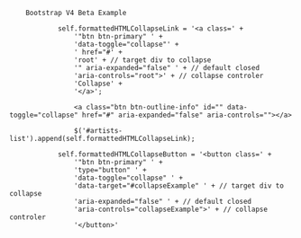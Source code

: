        Bootstrap V4 Beta Example

                self.formattedHTMLCollapseLink = '<a class=' +
                    '"btn btn-primary" ' +
                    'data-toggle="collapse"' +
                    ' href="#' +
                    'root' + // target div to collapse
                    '" aria-expanded="false" ' + // default closed
                    'aria-controls="root">' + // collapse controler
                    'Collapse' +
                    '</a>';

                    <a class="btn btn-outline-info" id="" data-toggle="collapse" href="#" aria-expanded="false" aria-controls=""></a>

                    $('#artists-list').append(self.formattedHTMLCollapseLink);

                self.formattedHTMLCollapseButton = '<button class=' +
                    '"btn btn-primary" ' +
                    'type="button" ' +
                    'data-toggle="collapse" ' +
                    'data-target="#collapseExample" ' + // target div to collapse
                    'aria-expanded="false" ' + // default closed
                    'aria-controls="collapseExample">' + // collapse controler
                    '</button>'